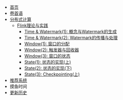 <!-- sidebar.md -->
* [首页](/)
* [卷首语](preface.md)
* [分布式计算](/engineering/)
    * [Flink理论与实践](/engineering/flink/)
        * [Time & Watermark(1): 概念与Watermark的生成](/engineering/flink/time1.md)
        * [Time & Watermark(2): Watermark的传播与处理](/engineering/flink/time2.md)
        * [Window(1): 窗口的分配](/engineering/flink/window1.md)
        * [Window(2): 触发器与回收器](/engineering/flink/window2.md)
        * [Window(3): 窗口的状态](/engineering/flink/window3.md)
        * [State(1): 状态的实现(上)](/engineering/flink/state1.md)
        * [State(2): 状态的实现(下)](/engineering/flink/state2.md)
        * [State(3): Checkpointing(上)](/engineering/flink/state3.md)
* [推荐系统](/rec/)
* 摸鱼时间
* [更新历史](changelog.md)